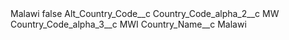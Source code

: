 <?xml version="1.0" encoding="UTF-8"?>
<CustomMetadata xmlns="http://soap.sforce.com/2006/04/metadata" xmlns:xsi="http://www.w3.org/2001/XMLSchema-instance" xmlns:xsd="http://www.w3.org/2001/XMLSchema">
    <label>Malawi</label>
    <protected>false</protected>
    <values>
        <field>Alt_Country_Code__c</field>
        <value xsi:nil="true"/>
    </values>
    <values>
        <field>Country_Code_alpha_2__c</field>
        <value xsi:type="xsd:string">MW</value>
    </values>
    <values>
        <field>Country_Code_alpha_3__c</field>
        <value xsi:type="xsd:string">MWI</value>
    </values>
    <values>
        <field>Country_Name__c</field>
        <value xsi:type="xsd:string">Malawi</value>
    </values>
</CustomMetadata>
